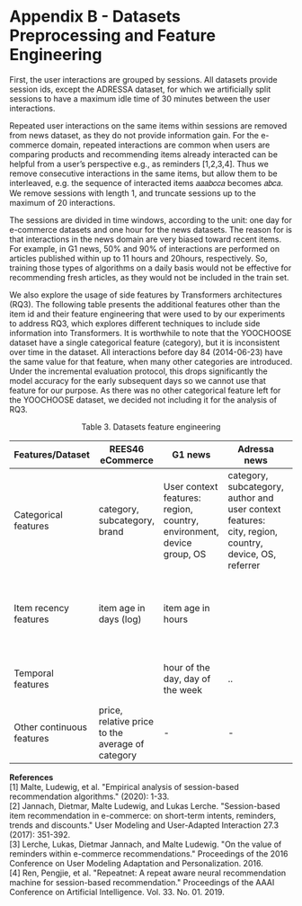 # Appendix B - Datasets Preprocessing and Feature Engineering

First, the user interactions are grouped by sessions. All datasets provide session ids, except the ADRESSA dataset, for which we artificially split sessions to have a maximum idle time of 30 minutes between the user interactions.

Repeated user interactions on the same items within sessions are removed from news dataset, as they do not provide information gain. For the e-commerce domain, repeated interactions are common when users are comparing products and recommending items already interacted can be helpful from a user’s perspective e.g., as reminders [1,2,3,4]. Thus we remove consecutive interactions in the same items, but allow them to be interleaved, e.g. the sequence of interacted items 𝑎𝑎𝑎𝑏𝑐𝑐𝑎 becomes 𝑎𝑏𝑐𝑎. We remove sessions with length 1, and truncate sessions up to the maximum of 20 interactions.

The sessions are divided in time windows, according to the unit: one day for e-commerce datasets and one hour for the news datasets. The reason for is that interactions in the news domain are very biased toward recent items. For example, in G1 news, 50% and 90% of interactions are performed on articles published within up to 11 hours and 20hours, respectively. So, training those types of algorithms on a daily basis would not be effective for recommending fresh articles, as they would not be included in the train set.

We also explore the usage of side features by Transformers architectures (RQ3). The following table presents the additional features other than the item id and their feature engineering that were used to by our experiments to address RQ3, which explores different techniques to include side information into Transformers.
It is worthwhile to note that the YOOCHOOSE dataset have a single categorical feature (category), but it is inconsistent over time in the dataset. All interactions before day 84 (2014-06-23) have the same value for that feature, when many other categories are introduced. Under the incremental evaluation protocol, this drops significantly the model accuracy for the early subsequent days so we cannot use that feature for our purpose. As there was no other categorical feature left for the YOOCHOOSE dataset, we decided not including it for the analysis of RQ3.

<center>Table 3. Datasets feature engineering</center>


Features/Dataset| REES46 eCommerce | G1 news | Adressa news | Preprocessing techniques |
--- | --- | --- | --- |--- |
Categorical features| category, subcategory, brand | User context features: region, country, environment, device group, OS | category, subcategory, author and user context features: city, region, country, device, OS, referrer |Discrete encoding as contiguous ids |
Item recency features | item age in days (log) | item age in hours| |Standardization for the e-commerce datasets and GaussRank for the news datasets |
Temporal features |  | hour of the day, day of the week | .. | Cyclical continuous features (using sine and cosine|
Other continuous features |  price, relative price to the average of category |-| - |Standardization|

**References**  
[1] Malte, Ludewig, et al. "Empirical analysis of session-based recommendation algorithms." (2020): 1-33.  
[2] Jannach, Dietmar, Malte Ludewig, and Lukas Lerche. "Session-based item recommendation in e-commerce: on short-term intents, reminders, trends and discounts." User Modeling and User-Adapted Interaction 27.3 (2017): 351-392.  
[3] Lerche, Lukas, Dietmar Jannach, and Malte Ludewig. "On the value of reminders within e-commerce recommendations." Proceedings of the 2016 Conference on User Modeling Adaptation and Personalization. 2016.  
[4] Ren, Pengjie, et al. "Repeatnet: A repeat aware neural recommendation machine for session-based recommendation." Proceedings of the AAAI Conference on Artificial Intelligence. Vol. 33. No. 01. 2019.  
